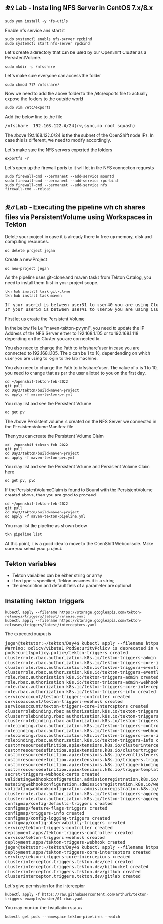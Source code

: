 ## ⛹️‍♀️ Lab - Installing NFS Server in CentOS 7.x/8.x
```
sudo yum install -y nfs-utils
```

Enable nfs service and start it
```
sudo systemctl enable nfs-server rpcbind
sudo systemctl start nfs-server rpcbind
```

Let's create a directory that can be used by our OpenShift Cluster as a PersistentVolume.
```
sudo mkdir -p /nfsshare
```

Let's make sure everyone can access the folder
```
sudo chmod 777 /nfsshare/
```

Now we need to add the above folder to the /etc/exports file to actually expose the folders to the outside world
```
sudo vim /etc/exports
```
Add the below line to the file
<pre>
/nfsshare  192.168.122.0/24(rw,sync,no_root_squash)
</pre>
The above 192.168.122.0/24 is the the subnet of the OpenShift node IPs.  In case this is different, we need to modify accordingly.

Let's make sure the NFS servers exported the folders
```
exportfs -r
```

Let's open up the firewall ports to it will let in the NFS connection requests
```
sudo firewall-cmd --permanent --add-service mountd
sudo firewall-cmd --permanent --add-service rpc-bind
sudo firewall-cmd --permanent --add-service nfs
firewall-cmd --reload
```

## ⛹️‍♂️ Lab - Executing the pipeline which shares files via PersistentVolume using Workspaces in Tekton
Delete your project in case it is already there to free up memory, disk and computing resources.
```
oc delete project jegan
```

Create a new Project
```
oc new-project jegan
```

As the pipeline uses git-clone and maven tasks from Tekton Catalog, you need to install them first in your project scope.
```
tkn hub install task git-clone
tkn hub install task maven
```

<pre>
If your userid is between user31 to user40 you are using Cluster1. Hence you should use the 192.168.1.105 NFS Server.
If your userid is between user41 to user50 you are using Cluster2. Hence you should use the 192.168.1.118 NFS Server.
</pre>
First let us create the Persistent Volume 

In the below file i.e "maven-tekton-pv.yml", you need to update the IP Address of the NFS Server either to 192.168.1.105 or to 192.168.1.118 depending on the Cluster you are connected to.

You also need to change the Path to /nfsshare/user<x> in case you are connected to 192.168.1.105. The x can be 1 to 10, dependending on which user you are using to login to the lab machine.
  
You also need to change the Path to /nfsshare/user<x>. The value of x is 1 to 10, you need to change that as per the user alloted to you on the first day.

```
cd ~/openshif-tekton-feb-2022
git pull
cd Day3/tekton/build-maven-project
oc apply -f maven-tekton-pv.yml
```

You may list and see the Persistent Volume
```
oc get pv
```
The above Persistent volume is created on the NFS Server we connected in the PersistentVolume Manifest file.


Then you can create the Persistent Volume Claim
```
cd ~/openshif-tekton-feb-2022
git pull
cd Day3/tekton/build-maven-project
oc apply -f maven-tekton-pvc.yml
```

You may list and see the Persistent Volume and Persistent Volume Claim here
```
oc get pv, pvc
```

If the PersistentVolumeClaim is found to Bound with the PersistentVolume created above, then you are good to proceed
```
cd ~/openshif-tekton-feb-2022
git pull
cd Day3/tekton/build-maven-project
oc apply -f maven-tekton-pipeline.yml
```

You may list the pipeline as shown below
```
tkn pipeline list
```

At this point, it is a good idea to move to the OpenShift Webconsole. Make sure you select your project.

## Tekton variables
- Tekton variables can be either string or array
- if no type is specified, Tekton assumes it is a string
- the description and default fiels of a parameter are optional

## Installing Tekton Triggers
```
kubectl apply --filename https://storage.googleapis.com/tekton-releases/triggers/latest/release.yaml
kubectl apply --filename https://storage.googleapis.com/tekton-releases/triggers/latest/interceptors.yaml
```
The expected output is
<pre>
jegan@tektutor:~/tekton/Day4$ kubectl apply --filename https://storage.googleapis.com/tekton-releases/triggers/latest/release.yaml
Warning: policy/v1beta1 PodSecurityPolicy is deprecated in v1.21+, unavailable in v1.25+
podsecuritypolicy.policy/tekton-triggers created
clusterrole.rbac.authorization.k8s.io/tekton-triggers-admin created
clusterrole.rbac.authorization.k8s.io/tekton-triggers-core-interceptors created
clusterrole.rbac.authorization.k8s.io/tekton-triggers-eventlistener-roles created
clusterrole.rbac.authorization.k8s.io/tekton-triggers-eventlistener-clusterroles created
role.rbac.authorization.k8s.io/tekton-triggers-admin created
role.rbac.authorization.k8s.io/tekton-triggers-admin-webhook created
role.rbac.authorization.k8s.io/tekton-triggers-core-interceptors created
role.rbac.authorization.k8s.io/tekton-triggers-info created
serviceaccount/tekton-triggers-controller created
serviceaccount/tekton-triggers-webhook created
serviceaccount/tekton-triggers-core-interceptors created
clusterrolebinding.rbac.authorization.k8s.io/tekton-triggers-controller-admin created
clusterrolebinding.rbac.authorization.k8s.io/tekton-triggers-webhook-admin created
clusterrolebinding.rbac.authorization.k8s.io/tekton-triggers-core-interceptors created
rolebinding.rbac.authorization.k8s.io/tekton-triggers-controller-admin created
rolebinding.rbac.authorization.k8s.io/tekton-triggers-webhook-admin created
rolebinding.rbac.authorization.k8s.io/tekton-triggers-core-interceptors created
rolebinding.rbac.authorization.k8s.io/tekton-triggers-info created
customresourcedefinition.apiextensions.k8s.io/clusterinterceptors.triggers.tekton.dev created
customresourcedefinition.apiextensions.k8s.io/clustertriggerbindings.triggers.tekton.dev created
customresourcedefinition.apiextensions.k8s.io/eventlisteners.triggers.tekton.dev created
customresourcedefinition.apiextensions.k8s.io/triggers.triggers.tekton.dev created
customresourcedefinition.apiextensions.k8s.io/triggerbindings.triggers.tekton.dev created
customresourcedefinition.apiextensions.k8s.io/triggertemplates.triggers.tekton.dev created
secret/triggers-webhook-certs created
validatingwebhookconfiguration.admissionregistration.k8s.io/validation.webhook.triggers.tekton.dev created
mutatingwebhookconfiguration.admissionregistration.k8s.io/webhook.triggers.tekton.dev created
validatingwebhookconfiguration.admissionregistration.k8s.io/config.webhook.triggers.tekton.dev created
clusterrole.rbac.authorization.k8s.io/tekton-triggers-aggregate-edit created
clusterrole.rbac.authorization.k8s.io/tekton-triggers-aggregate-view created
configmap/config-defaults-triggers created
configmap/feature-flags-triggers created
configmap/triggers-info created
configmap/config-logging-triggers created
configmap/config-observability-triggers created
service/tekton-triggers-controller created
deployment.apps/tekton-triggers-controller created
service/tekton-triggers-webhook created
deployment.apps/tekton-triggers-webhook created
jegan@tektutor:~/tekton/Day4$ kubectl apply --filename https://storage.googleapis.com/tekton-releases/triggers/latest/interceptors.yaml
deployment.apps/tekton-triggers-core-interceptors created
service/tekton-triggers-core-interceptors created
clusterinterceptor.triggers.tekton.dev/cel created
clusterinterceptor.triggers.tekton.dev/bitbucket created
clusterinterceptor.triggers.tekton.dev/github created
clusterinterceptor.triggers.tekton.dev/gitlab created
</pre>  

Let's give permission for the interceptor
```
kubectl apply -f https://raw.githubusercontent.com/arthurk/tekton-triggers-example/master/01-rbac.yaml
```

You may monitor the installation status
```
kubectl get pods --namespace tekton-pipelines --watch
```
